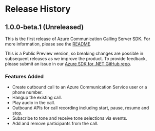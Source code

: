 # Release History

## 1.0.0-beta.1 (Unreleased)
This is the first release of Azure Communication Calling Server SDK. For more information, please see the [README][read_me].

This is a Public Preview version, so breaking changes are possible in subsequent releases as we improve the product. To provide feedback, please submit an issue in our [Azure SDK for .NET GitHub repo](https://github.com/Azure/azure-sdk-for-net/issues).

### Features Added
- Create outbound call to an Azure Communication Service user or a phone number.
- Hangup the existing call.
- Play audio in the call.
- Outbound APIs for call recording including start, pause, resume and stop.
- Subscribe to tone and receive tone selections via events.
- Add and remove participants from the call.

<!-- LINKS -->
[read_me]: https://github.com/Azure/azure-sdk-for-java/blob/feature/communication-ServerCalling/sdk/communication/azure-communication-callingserver/README.md


